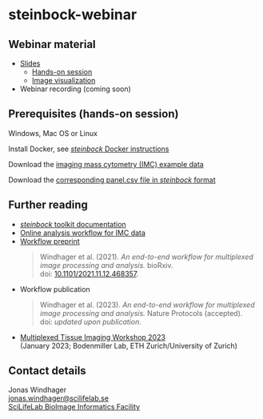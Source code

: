 # steinbock-webinar

## Webinar material

- [Slides](https://docs.google.com/presentation/d/1DXDmayYbQMyU4J6l2ooOEVU5w1QfW64f)
  - [Hands-on session](steinbock.ipynb)
  - [Image visualization](napari.ipynb)
- Webinar recording (coming soon)

## Prerequisites (hands-on session)

Windows, Mac OS or Linux

Install Docker, see [_steinbock_ Docker instructions](https://bodenmillergroup.github.io/steinbock/latest/install-docker/#prerequisites)

Download the [imaging mass cytometry (IMC) example data](https://zenodo.org/record/7575859)

Download the [corresponding panel.csv file in _steinbock_ format](https://zenodo.org/record/7624451/files/panel.csv)

## Further reading

- [_steinbock_ toolkit documentation](https://bodenmillergroup.github.io/steinbock/latest/)
- [Online analysis workflow for IMC data](https://bodenmillergroup.github.io/IMCDataAnalysis/)
- [Workflow preprint](https://www.biorxiv.org/content/10.1101/2021.11.12.468357v1)
  > Windhager et al. (2021). _An end-to-end workflow for multiplexed image processing and analysis._ bioRxiv.  
  > doi: [10.1101/2021.11.12.468357](https://doi.org/10.1101/2021.11.12.468357).
- Workflow publication
  > Windhager et al. (2023). _An end-to-end workflow for multiplexed image processing and analysis._ Nature Protocols (accepted).  
  > doi: _updated upon publication_.
- [Multiplexed Tissue Imaging Workshop 2023](https://github.com/BodenmillerGroup/ImagingWorkshop2023)  
  (January 2023; Bodenmiller Lab, ETH Zurich/University of Zurich)

## Contact details

Jonas Windhager  
[jonas.windhager@scilifelab.se](mailto:jonas.windhager@scilifelab.se)  
[SciLifeLab BioImage Informatics Facility](https://www.scilifelab.se/units/bioimage-informatics/)

